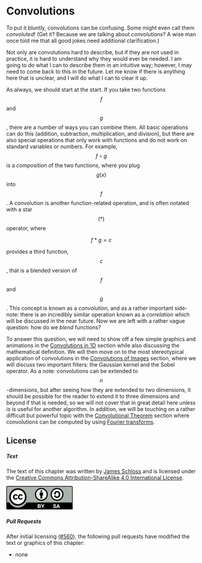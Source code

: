 # Convolutions
To put it bluntly, convolutions can be confusing.
Some might even call them *convoluted*!
(Get it? Because we are talking about *convolutions*? A wise man once told me that all good jokes need additional clarification.)

Not only are convolutions hard to describe, but if they are not used in practice, it is hard to understand why they would ever be needed.
I am going to do what I can to describe them in an intuitive way; however, I may need to come back to this in the future.
Let me know if there is anything here that is unclear, and I will do what I can to clear it up.

As always, we should start at the start.
If you take two functions $$f$$ and $$g$$, there are a number of ways you can combine them.
All basic operations can do this (addition, subtraction, multiplication, and division), but there are also special operations that only work with functions and do not work on standard variables or numbers.
For example, $$f \circ g$$ is a *composition* of the two functions, where you plug $$g(x)$$ into $$f$$.
A convolution is another function-related operation, and is often notated with a star $$(*)$$ operator, where

$$
f*g=c
$$

provides a third function, $$c$$, that is a blended version of $$f$$ and $$g$$.
This concept is known as a *convolution*, and as a rather important side-note: there is an incredibly similar operation known as a *correlation* which will be discussed in the near future.
Now we are left with a rather vague question: how do we *blend* functions?

To answer this question, we will need to show off a few simple graphics and animations in the [Convolutions in 1D](1d/1d.md) section while also discussing the mathematical definition.
We will then move on to the most stereotypical application of convolutions in the [Convolutions of Images](2d/2d.md) section, where we will discuss two important filters: the Gaussian kernel and the Sobel operator.
As a note: convolutions can be extended to $$n$$-dimensions, but after seeing how they are extended to two dimensions, it should be possible for the reader to extend it to three dimensions and beyond if that is needed, so we will not cover that in great detail here unless is is useful for another algorithm.
In addition, we will be touching on a rather difficult but powerful topic with the [Convolutional Theorem](convolutional_theorem/convolutional_therem.md) section where convolutions can be computed by using [Fourier transforms](../Cooley_tukey/cooley_tukey.md).

<script>
MathJax.Hub.Queue(["Typeset",MathJax.Hub]);
</script>

## License

##### Text

The text of this chapter was written by [James Schloss](https://github.com/leios) and is licensed under the [Creative Commons Attribution-ShareAlike 4.0 International License](https://creativecommons.org/licenses/by-sa/4.0/legalcode).

[<p><img  class="center" src="../cc/CC-BY-SA_icon.svg" /></p>](https://creativecommons.org/licenses/by-sa/4.0/)

##### Pull Requests

After initial licensing ([#560](https://github.com/algorithm-archivists/algorithm-archive/pull/560)), the following pull requests have modified the text or graphics of this chapter:
- none


